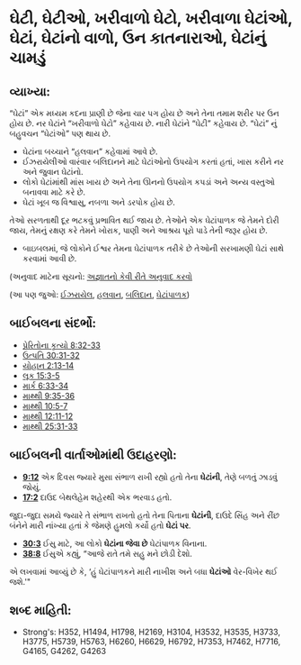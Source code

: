 # ઘેટી, ઘેટીઓ, ખરીવાળો ઘેટો, ખરીવાળા ઘેટાંઓ, ઘેટાં, ઘેટાંનો વાળો, ઉન કાતનારાઓ, ઘેટાંનું ચામડું  

## વ્યાખ્યા: 

“ઘેટાં” એક મધ્યમ કદના પ્રાણી છે જેના ચાર પગ હોય છે અને તેના તમામ શરીર પર ઉન હોય છે.
નર ઘેટાંને “ખરીવાળો ઘેટો” કહેવાય છે.
નારી ઘેટાંને “ઘેટી” કહેવાય છે.
“ઘેટાં” નું બહુવચન “ઘેટાંઓ” પણ થાય છે.

* ઘેટાંના બચ્ચાને “હલવાન” કહેવામાં આવે છે.
* ઈઝરાયેલીઓ વારંવાર બલિદાનને માટે ઘેટાંઓનો ઉપયોગ કરતાં હતાં, ખાસ કરીને નર અને જુવાન ઘેટાંનો.
* લોકો ઘેટાંમાંથી માંસ ખાય છે અને તેના ઊનનો ઉપયોગ કપડાં અને અન્ય વસ્તુઓ બનાવવા માટે કરે છે.
* ઘેટાં ખૂબ જ વિશ્વાસુ, નબળા અને ડરપોક હોય છે.

તેઓ સરળતાથી દૂર ભટકવું પ્રભાવિત થઈ જાય છે.
તેઓને એક ઘેટાંપાળક જે તેમને દોરી જાય, તેમનું રક્ષણ કરે તેમને ખોરાક, પાણી અને આશ્રય પૂરો પાડે તેની જરૂર હોય છે.

* બાઇબલમાં, જે લોકોને ઈશ્વર તેમના ઘેટાંપાળક તરીકે છે તેઓની સરખામણી ઘેટાં સાથે કરવામાં આવી છે.

(અનુવાદ માટેના સૂચનો: [અજ્ઞાતનો કેવી રીતે અનુવાદ કરવો](rc://gu/ta/man/translate/translate-unknown)

(આ પણ જુઓ: [ઈઝરાયેલ](../kt/israel.md), [હલવાન](../kt/lamb.md), [બલિદાન](../other/sacrifice.md), [ઘેટાંપાળક](../other/shepherd.md))

## બાઈબલના સંદર્ભો: 

* [પ્રેરિતોના કૃત્યો 8:32-33](rc://gu/tn/help/act/08/32)
* [ઉત્પતિ 30:31-32](rc://gu/tn/help/gen/30/31)
* [યોહાન 2:13-14](rc://gu/tn/help/jhn/02/13)
* [લૂક 15:3-5](rc://gu/tn/help/luk/15/03)
* [માર્ક 6:33-34](rc://gu/tn/help/mrk/06/33)
* [માથ્થી 9:35-36](rc://gu/tn/help/mat/09/35)
* [માથ્થી 10:5-7](rc://gu/tn/help/mat/10/05)
* [માથ્થી 12:11-12](rc://gu/tn/help/mat/12/11)
* [માથ્થી 25:31-33](rc://gu/tn/help/mat/25/31)

## બાઈબલની વાર્તાઓમાંથી ઉદાહરણો: 

* __[9:12](rc://gu/tn/help/obs/09/12)__ એક દિવસ જ્યારે મુસા સંભાળ રાખી રહ્યો હતો તેના __ઘેટાંની__, તેણે બળતું ઝાડવું જોયું.
* __[17:2](rc://gu/tn/help/obs/17/02)__ દાઉદ બેથલેહેમ શહેરથી એક ભરવાડ હતો.

જુદા-જુદા સમયે જ્યારે તે સંભાળ રાખતો હતો તેના પિતાના __ઘેટાંની__, દાઉદે સિંહ અને રીંછ બંનેને મારી નાંખ્યા હતાં કે જેમણે હુમલો કર્યો હતો __ઘેટાં પર__.

* __[30:3](rc://gu/tn/help/obs/30/03)__ ઈસુ માટે, આ લોકો __ઘેટાંના જેવા છે__  ઘેટાંપાળક વિનાના.
* __[38:8](rc://gu/tn/help/obs/38/08)__ ઈસુએ કહ્યું, “આજે રાતે તમે સહુ મને છોડી દેશો.

એ લખવામાં આવ્યું છે કે, ‘હું ઘેટાંપાળકને મારી નાખીશ અને બધા __ઘેટાંઓ__  વેર-વિખેર થઈ જશે.'"

## શબ્દ માહિતી: 

* Strong's: H352, H1494, H1798, H2169, H3104, H3532, H3535, H3733, H3775, H5739, H5763, H6260, H6629, H6792, H7353, H7462, H7716, G4165, G4262, G4263
